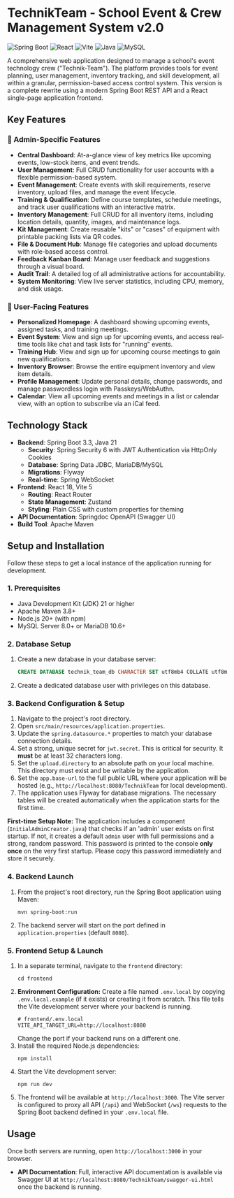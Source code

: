 # TechnikTeam - School Event & Crew Management System v2.0

![Spring Boot](https://img.shields.io/badge/Spring_Boot-3.3+-6DB33F?style=for-the-badge&logo=spring&logoColor=white)
![React](https://img.shields.io/badge/React-18+-61DAFB?style=for-the-badge&logo=react&logoColor=black)
![Vite](https://img.shields.io/badge/Vite-5+-646CFF?style=for-the-badge&logo=vite&logoColor=white)
![Java](https://img.shields.io/badge/Java-21+-ED8B00?style=for-the-badge&logo=openjdk&logoColor=white)
![MySQL](https://img.shields.io/badge/MySQL-8.0-4479A1?style=for-the-badge&logo=mysql&logoColor=white)

A comprehensive web application designed to manage a school's event technology crew ("Technik-Team"). The platform provides tools for event planning, user management, inventory tracking, and skill development, all within a granular, permission-based access control system. This version is a complete rewrite using a modern Spring Boot REST API and a React single-page application frontend.

## Key Features

### 👑 Admin-Specific Features
*   **Central Dashboard**: At-a-glance view of key metrics like upcoming events, low-stock items, and event trends.
*   **User Management**: Full CRUD functionality for user accounts with a flexible permission-based system.
*   **Event Management**: Create events with skill requirements, reserve inventory, upload files, and manage the event lifecycle.
*   **Training & Qualification**: Define course templates, schedule meetings, and track user qualifications with an interactive matrix.
*   **Inventory Management**: Full CRUD for all inventory items, including location details, quantity, images, and maintenance logs.
*   **Kit Management**: Create reusable "kits" or "cases" of equipment with printable packing lists via QR codes.
*   **File & Document Hub**: Manage file categories and upload documents with role-based access control.
*   **Feedback Kanban Board**: Manage user feedback and suggestions through a visual board.
*   **Audit Trail**: A detailed log of all administrative actions for accountability.
*   **System Monitoring**: View live server statistics, including CPU, memory, and disk usage.

### 👥 User-Facing Features
*   **Personalized Homepage**: A dashboard showing upcoming events, assigned tasks, and training meetings.
*   **Event System**: View and sign up for upcoming events, and access real-time tools like chat and task lists for "running" events.
*   **Training Hub**: View and sign up for upcoming course meetings to gain new qualifications.
*   **Inventory Browser**: Browse the entire equipment inventory and view item details.
*   **Profile Management**: Update personal details, change passwords, and manage passwordless login with Passkeys/WebAuthn.
*   **Calendar**: View all upcoming events and meetings in a list or calendar view, with an option to subscribe via an iCal feed.

## Technology Stack

*   **Backend**: Spring Boot 3.3, Java 21
    *   **Security**: Spring Security 6 with JWT Authentication via HttpOnly Cookies
    *   **Database**: Spring Data JDBC, MariaDB/MySQL
    *   **Migrations**: Flyway
    *   **Real-time**: Spring WebSocket
*   **Frontend**: React 18, Vite 5
    *   **Routing**: React Router
    *   **State Management**: Zustand
    *   **Styling**: Plain CSS with custom properties for theming
*   **API Documentation**: Springdoc OpenAPI (Swagger UI)
*   **Build Tool**: Apache Maven

## Setup and Installation

Follow these steps to get a local instance of the application running for development.

### 1. Prerequisites
*   Java Development Kit (JDK) 21 or higher
*   Apache Maven 3.8+
*   Node.js 20+ (with npm)
*   MySQL Server 8.0+ or MariaDB 10.6+

### 2. Database Setup
1.  Create a new database in your database server:
    ```sql
    CREATE DATABASE technik_team_db CHARACTER SET utf8mb4 COLLATE utf8mb4_unicode_ci;
    ```
2.  Create a dedicated database user with privileges on this database.

### 3. Backend Configuration & Setup
1.  Navigate to the project's root directory.
2.  Open `src/main/resources/application.properties`.
3.  Update the `spring.datasource.*` properties to match your database connection details.
4.  Set a strong, unique secret for `jwt.secret`. This is critical for security. It **must** be at least 32 characters long.
5.  Set the `upload.directory` to an absolute path on your local machine. This directory must exist and be writable by the application.
6.  Set the `app.base-url` to the full public URL where your application will be hosted (e.g., `http://localhost:8080/TechnikTeam` for local development).
7.  The application uses Flyway for database migrations. The necessary tables will be created automatically when the application starts for the first time.

**First-time Setup Note:** The application includes a component (`InitialAdminCreator.java`) that checks if an 'admin' user exists on first startup. If not, it creates a default `admin` user with full permissions and a strong, random password. This password is printed to the console **only once** on the very first startup. Please copy this password immediately and store it securely.

### 4. Backend Launch
1.  From the project's root directory, run the Spring Boot application using Maven:
    ```shell
    mvn spring-boot:run
    ```
2.  The backend server will start on the port defined in `application.properties` (default `8080`).

### 5. Frontend Setup & Launch
1.  In a separate terminal, navigate to the `frontend` directory:
    ```shell
    cd frontend
    ```
2.  **Environment Configuration:** Create a file named `.env.local` by copying `.env.local.example` (if it exists) or creating it from scratch. This file tells the Vite development server where your backend is running.
    ```
    # frontend/.env.local
    VITE_API_TARGET_URL=http://localhost:8080
    ```
    Change the port if your backend runs on a different one.
3.  Install the required Node.js dependencies:
    ```shell
    npm install
    ```
4.  Start the Vite development server:
    ```shell
    npm run dev
    ```
5.  The frontend will be available at `http://localhost:3000`. The Vite server is configured to proxy all API (`/api`) and WebSocket (`/ws`) requests to the Spring Boot backend defined in your `.env.local` file.

## Usage

Once both servers are running, open `http://localhost:3000` in your browser.

*   **API Documentation**: Full, interactive API documentation is available via Swagger UI at `http://localhost:8080/TechnikTeam/swagger-ui.html` once the backend is running.